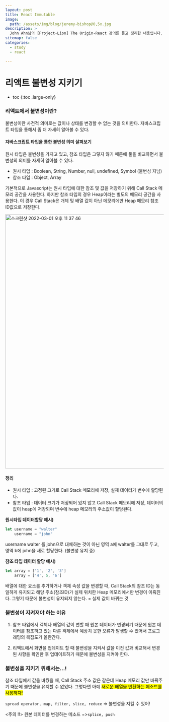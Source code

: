 ```yaml
---
layout: post
title: React Immutable
image:
  path: /assets/img/blog/jeremy-bishop@0,5x.jpg
description: >
  John Ahn님의 [Project-Lion] The Origin-React 강의를 듣고 정리한 내용입니다.
sitemap: false
categories:
  - study
  - react

---
```

# 리액트 불변성 지키기

* toc
{:toc .large-only}

### 리액트에서 불변성이란?
불변성이란 사전적 의미로는 값이나 상태를 변경할 수 없는 것을 의미한다.
자바스크립트 타입을 통해서 좀 더 자세히 알아볼 수 있다.

#### 자바스크립트 타입을 통한 불변성 의미 살펴보기
원시 타입은 불변성을 가지고 있고, 참조 타입은 그렇지 않기 때문에 둘을 비교하면서 불변성의 의미를 자세히 알아볼 수 있다.

* 원시 타입 : Boolean, String, Number, null, undefined, Symbol (불변성 지님)
* 참조 타입 : Object, Array

기본적으로 Javascript는 원시 타입에 대한 참조 및 값을 저장하기 위해 Call Stack 메모리 공간을 사용한다.
하지만 참조 타입의 경우 Heap이라는 별도의 메모리 공간을 사용한다. 이 경우 Call Stack은 개체 및 배열 값이 아닌 메모리에만 Heap 메모리 참조 ID값으로 저장한다.

<img width="807" alt="스크린샷 2022-03-01 오후 11 37 46" src="https://user-images.githubusercontent.com/61059893/156188913-1a5f32e0-8711-4e79-80e4-ac1bb4f2e602.png">


#### 정리
* 원시 타입 : 고정된 크기로 Call Stack 메모리에 저장, 실제 데이터가 변수에 할당된다.
* 참조 타입 : 데이터 크기가 저장되어 있지 않고 Call Stack 메모리에 저장, 데이터의 값이 heap에 저장되며 변수에 heap 메모리의 주소값이 할당된다.

**원시타입 데이터할당 예시)**
```javascript
let username = "walter"
    username = "john"
```
username walter 를 john으로 대체하는 것이 아닌 영역 a에 walter를 그대로 두고, 영역 b에 john을 새로 할당한다. (불변성 유지 중)

**참조 타입 데이터 할당 예시)**
```javascript
let array = ['1', '2', '3']
    array = ['4', 5, '6']
```
배열에 대한 요소를 추가하거나 객체 속성 값을 변경할 때, Call Stack의 참조 ID는 동일하게 유지되고 해당 주소(참조ID)가 실제 위치한 Heap 메모리에서만 변경이 이뤄진다. 그렇기 때문에 불변성이 유지되지 않는다. = 실제 값이 바뀌는 것


### 불변성이 지켜져야 하는 이유
1. 참조 타입에서 객체나 배열의 값이 변할 때 원본 데이터가 변경되기 때문에 원본 데이터를 참조하고 있는 다른 객체에서 예상치 못한 오류가 발생할 수 있어서 프로그래밍의 복잡도가 올란간다.

2. 리액트에서 화면을 업데이트 할 때 불변성을 지켜서 값을 이전 값과 비교해서 변경된 사항을 확인한 후 업데이트하기 때문에 불변성을 지켜야 한다.

### 불변성을 지키기 위해서는...!

참조 타입에서 값을 바꿨을 때, Call Stack 주소 값은 같은데 Heap 메모리 값만 바꿔주기 때문에 불변성을 유지할 수 없었다. 그렇다면 아예 <mark>새로운 배열을 반환하는 메소드를 사용하자!</mark>

`spread operator, map, filter, slice, reduce` => 불변성을 지킬 수 있어!

<주의 !!> 원본 데이터를 변경하는 메소드 =>`splice, push`
